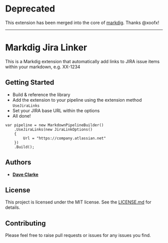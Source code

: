 # Deprecated
This extension has been merged into the core of [markdig](https://github.com/lunet-io/markdig). Thanks @xoofx!

----------------

# Markdig Jira Linker
This is a Markdig extension that automatically add links to JIRA issue items within your markdown, e.g. XX-1234

## Getting Started
* Build & reference the library
* Add the extension to your pipeline using the extension method `UseJiraLinks`
* Set your JIRA base URL within the options
* All done!

```
var pipeline = new MarkdownPipelineBuilder()
	.UseJiraLinks(new JiraLinkOptions()
	{
		Url = "https://company.atlassian.net"
	})
	.Build();
```

## Authors
* [**Dave Clarke**](https://daveclarke.me)

## License
This project is licensed under the MIT license. See the [LICENSE.md](https://github.com/clarkd/MarkdigJiraLinker/blob/master/LICENSE) for details.

## Contributing
Please feel free to raise pull requests or issues for any issues you find. 

